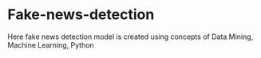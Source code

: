 # Fake-news-detection
Here fake news detection model is created using concepts of Data Mining, Machine Learning, Python
